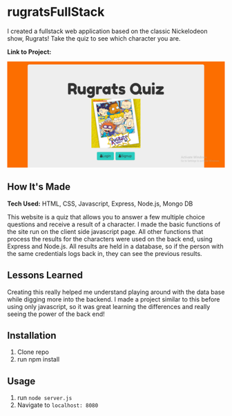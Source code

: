 # rugratsFullStack

I created a fullstack web application based on the classic Nickelodeon show, Rugrats! Take the quiz to see which character you are.

**Link to Project:**

![rugratsPic](public/img/rugScreen.png)

## How It's Made

**Tech Used:** HTML, CSS, Javascript, Express, Node.js, Mongo DB

This website is a quiz that allows you to answer a few multiple choice questions and receive a result of a character. I made the basic functions of the site run on the client side javascript page. All other functions that process the results for the characters were used on the back end, using Express and Node.js. All results are held in a database, so if the person with the same credentials logs back in, they can see the previous results.

## Lessons Learned
Creating this really helped me understand playing around with the data base while digging more into the backend. I made a project similar to this before using only javascript, so it was great learning the differences and really seeing the power of the back end!

## Installation
1. Clone repo
2. run npm install

## Usage
1. run `node server.js`
2. Navigate to `localhost: 8080`
